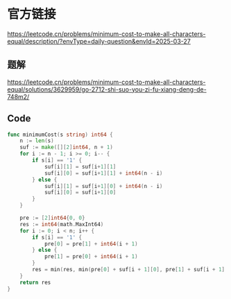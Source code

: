 # 官方链接
https://leetcode.cn/problems/minimum-cost-to-make-all-characters-equal/description/?envType=daily-question&envId=2025-03-27

## 题解
https://leetcode.cn/problems/minimum-cost-to-make-all-characters-equal/solutions/3629959/go-2712-shi-suo-you-zi-fu-xiang-deng-de-748m2/

## Code

```go
func minimumCost(s string) int64 {
    n := len(s)
	suf := make([][2]int64, n + 1)
	for i := n - 1; i >= 0; i-- {
		if s[i] == '1' {
			suf[i][1] = suf[i+1][1]
			suf[i][0] = suf[i+1][1] + int64(n - i)
		} else {
			suf[i][1] = suf[i+1][0] + int64(n - i)
			suf[i][0] = suf[i+1][0]
		}
	}

	pre := [2]int64{0, 0}
	res := int64(math.MaxInt64)
	for i := 0; i < n; i++ {
		if s[i] == '1' {
			pre[0] = pre[1] + int64(i + 1)
		} else {
			pre[1] = pre[0] + int64(i + 1)
		}
		res = min(res, min(pre[0] + suf[i + 1][0], pre[1] + suf[i + 1][1]))
	}
	return res
}
```

